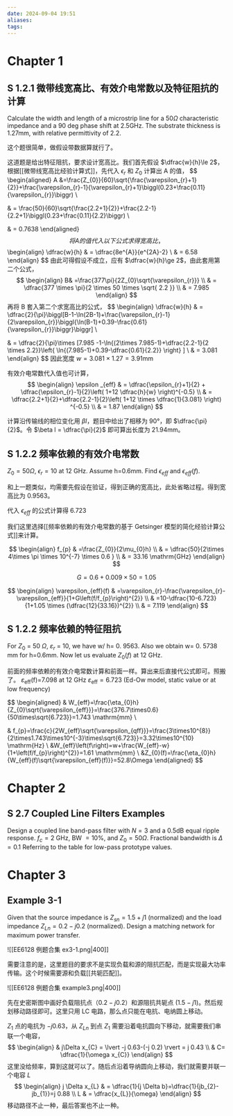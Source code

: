 ```yaml
---
date: 2024-09-04 19:51
aliases: 
tags: 
---
```

# Chapter 1
## S 1.2.1 微带线宽高比、有效介电常数以及特征阻抗的计算

Calculate the width and length of a microstrip line for a $50\Omega$ characteristic impedance and a 90 deg phase shift at $2.5\mathrm{GHz}$. The substrate thickness is $1.27\mathrm{mm}$, with relative permittivity of 2.2.

这个题很简单，做假设带数据算就行了。

这道题是给出特征阻抗，要求设计宽高比。我们首先假设 $\dfrac{w}{h}\le 2$，根据[[微带线宽高比经验计算式]]，先代入 $\epsilon_{r}$ 和 $Z_{0}$ 计算出 A 的值，
$$
\begin{aligned}
A &=\frac{Z_{0}}{60}\sqrt{\frac{\varepsilon_{r}+1}{2}}+\frac{\varepsilon_{r}-1}{\varepsilon_{r}+1}\biggl(0.23+\frac{0.11}{\varepsilon_{r}}\biggr) \\

& = \frac{50}{60}\sqrt{\frac{2.2+1}{2}}+\frac{2.2-1}{2.2+1}\biggl(0.23+\frac{0.11}{2.2}\biggr) \\

& = 0.7638
\end{aligned}
$$
将 A 的值代入以下公式求得宽高比，
$$
\begin{align}
\dfrac{w}{h} & = \dfrac{8e^{A}}{e^{2A}-2} \\
& = 6.58
\end{align}
$$
由此可得假设不成立，应有 $\dfrac{w}{h}\ge 2$，由此套用第二个公式，
$$
\begin{align}
B& =\frac{377\pi}{2Z_{0}\sqrt{\varepsilon_{r}}} \\
& = \dfrac{377 \times \pi}{2 \times 50 \times \sqrt{ 2.2 }} \\
& = 7.985
\end{align}
$$
再将 B 套入第二个求宽高比的公式，
$$
\begin{align}
\dfrac{w}{h} & = \dfrac{2}{\pi}\biggl[B-1-\ln(2B-1)+\frac{\varepsilon_{r}-1}{2\varepsilon_{r}}\biggl\{\ln(B-1)+0.39-\frac{0.61}{\varepsilon_{r}}\biggr\}\biggr] \\

& = \dfrac{2}{\pi}\times [7.985 -1-\ln{(2\times 7.985-1)+\dfrac{2.2-1}{2 \times 2.2}}\left\{ \ln{(7.985-1)+0.39-\dfrac{0.61}{2.2}} \right\} ] \\
 &  = 3.081
\end{align}
$$
因此宽度 $w=3.081\times 1.27 =3.91\mathrm{mm}$

有效介电常数代入值也可计算，
$$
\begin{align}
\epsilon _{eff} & = \dfrac{\epsilon_{r}+1}{2} + \dfrac{\epsilon_{r}-1}{2}\left( 1+12 \dfrac{h}{w} \right)^{-0.5}  \\
 & = \dfrac{2.2+1}{2}+\dfrac{2.2-1}{2}\left( 1+12 \times \dfrac{1}{3.081} \right) ^{-0.5} \\
 &  = 1.87
\end{align}
$$

  
计算沿传输线的相位变化用 $\beta l$，题目中给出了相移为 90°，即 $\dfrac{\pi}{2}$。令 $\beta l = \dfrac{\pi}{2}$ 即可算出长度为 $21.94\mathrm{mm}$。

## S 1.2.2 频率依赖的有效介电常数

$Z_{0}=50\Omega$, $\epsilon _{r} = 10$ at 12 GHz. Assume h=0.6mm. Find $\epsilon _{eff}$ and $\epsilon _{eff}(f)$.

和上一题类似，均需要先假设在验证，得到正确的宽高比，此处省略过程。得到宽高比为 $0.9563$。

代入 $\epsilon_{eff}$ 的公式计算得 $6.723$

我们这里选择[[频率依赖的有效介电常数的基于 Getsinger 模型的简化经验计算公式]]来计算。

$$
\begin{align}
 f_{p} & =\frac{Z_{0}}{2\mu_{0}h} \\
 & = \dfrac{50}{2\times 4\times \pi \times 10^{-7} \times 0.6 } \\
 & = 33.16 \mathrm{GHz}
\end{align}
$$

$$
G = 0.6+0.009\times 50 = 1.05
$$

$$
\begin{align}
\varepsilon_{eff}(f) & =\varepsilon_{r}-\frac{\varepsilon_{r}-\varepsilon_{eff}}{1+G\left(f/f_{p}\right)^{2}} \\
 & =10-\dfrac{10-6.723}{1+1.05 \times (\dfrac{12}{33.16})^{2}} \\
 & = 7.119
\end{align}
$$

## S 1.2.2 频率依赖的特征阻抗

For $Z_0$ = 50 $\Omega$,  $\varepsilon _r$ = 10,  we have w/ h= 0. 9563.  Also we obtain w= 0. 5738 mm for h=0.6mm. Now let us evaluate $Z_0(f)$ at 12 GHz.

前面的频率依赖的有效介电常数计算和前面一样。算出来后直接代公式即可。照搬了。
$\varepsilon_{\mathrm{eff}}($f)=7.098 at 12 GHz
$\varepsilon _\mathrm{eff}= 6. 723$ (Ed-Ow model, static value or at low frequency)

$$
\begin{aligned}
& W_{eff}=\frac{\eta_{0}h}{Z_{0}\sqrt{\varepsilon_{eff}}}=\frac{376.7\times0.6}{50\times\sqrt{6.723}}=1.743 \mathrm{mm} \\

& f_{p}=\frac{c}{2W_{eff}\sqrt{\varepsilon_{qff}}}=\frac{3\times10^{8}}{2\times1.743\times10^{-3}\times\sqrt{6.723}}=3.32\times10^{10} \mathrm{Hz} \\
&W_{eff}\left(f\right)=w+\frac{W_{eff}-w}{1+\left(f/f_{p}\right)^{2}}=1.61 \mathrm{mm} \\
&Z_{0}(f)=\frac{\eta_{0}h}{W_{eff}(f)\sqrt{\varepsilon_{eff}(f)}}=52.8\Omega 
\end{aligned}
$$

# Chapter 2 

## S 2.7 Coupled Line Filters Examples

Design a coupled line band-pass filter with $N=3$ and a $0.5\mathrm{dB}$ equal ripple response. $f_{c}=2$ GHz, BW $=10\%$, and $Z_{0}=50 \Omega$. Fractional bandwidth is $\Delta = 0.1$ Referring to the table for low-pass prototype values.

# Chapter 3

## Example 3-1

Given that the source impedance is $Z_{sn} = 1.5+j 1$ (normalized) and the load impedance $Z_{Ln} = 0.2 -j 0.2$ (normalized). Design a matching network for maximum power transfer.

![[EE6128 例题合集 ex3-1.png|400]]

需要注意的是，这里题目的要求不是实现负载和源的阻抗匹配，而是实现最大功率传输。这个时候需要源和负载[[共轭匹配]]。

![[EE6128 例题合集 example3.png|400]]

先在史密斯图中画好负载阻抗点（$0.2- j 0.2$）和源阻抗共轭点 $(1.5-j 1)$。然后规划移动路径即可。这里只用 LC 电路，那么点只能在电抗、电纳圆上移动。

$Z_{1}$ 点的电抗为 $-j0.63$，从 $Z_{Ln}$ 到点 $Z_{1}$ 需要沿着电抗圆向下移动，就需要我们串联一个电容，
$$
\begin{align}
 & j\Delta x_{C} = \lvert -j 0.63-(-j 0.2) \rvert = j 0.43  \\
 & C= \dfrac{1}{\omega x_{C}}
\end{align}
$$
这里没给频率，算到这就可以了。随后点沿着导纳圆向上移动，我们就需要并联一个电容 $L$
$$
\begin{align}
 j \Delta x_{L} &  = \dfrac{1}{j \Delta b}=\dfrac{1}{jb_{2}-jb_{1}}=j 0.88 \\
 L  & = \dfrac{x_{L}}{\omega}
\end{align}
$$
移动路径不止一种，最后答案也不止一种。